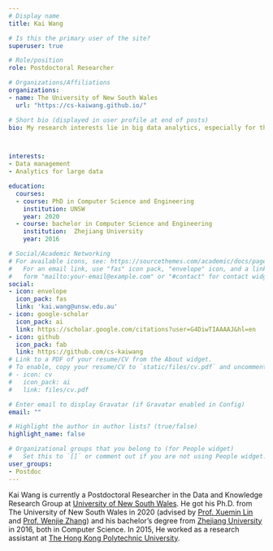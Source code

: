 ```yaml
---
# Display name
title: Kai Wang

# Is this the primary user of the site?
superuser: true

# Role/position
role: Postdoctoral Researcher

# Organizations/Affiliations
organizations:
- name: The University of New South Wales
  url: "https://cs-kaiwang.github.io/"

# Short bio (displayed in user profile at end of posts)
bio: My research interests lie in big data analytics, especially for the graph/network and spatial data.



interests:
- Data management
- Analytics for large data

education:
  courses:
  - course: PhD in Computer Science and Engineering
    institution: UNSW
    year: 2020
  - course: bachelor in Computer Science and Engineering
    institution:  Zhejiang University
    year: 2016

# Social/Academic Networking
# For available icons, see: https://sourcethemes.com/academic/docs/page-builder/#icons
#   For an email link, use "fas" icon pack, "envelope" icon, and a link in the
#   form "mailto:your-email@example.com" or "#contact" for contact widget.
social:
- icon: envelope
  icon_pack: fas
  link: 'kai.wang@unsw.edu.au'
- icon: google-scholar
  icon_pack: ai
  link: https://scholar.google.com/citations?user=G4DiwTIAAAAJ&hl=en
- icon: github
  icon_pack: fab
  link: https://github.com/cs-kaiwang
# Link to a PDF of your resume/CV from the About widget.
# To enable, copy your resume/CV to `static/files/cv.pdf` and uncomment the lines below.
# - icon: cv
#   icon_pack: ai
#   link: files/cv.pdf

# Enter email to display Gravatar (if Gravatar enabled in Config)
email: ""

# Highlight the author in author lists? (true/false)
highlight_name: false

# Organizational groups that you belong to (for People widget)
#   Set this to `[]` or comment out if you are not using People widget.
user_groups:
- Postdoc
---
```


Kai Wang is currently a Postdoctoral Researcher in the Data and Knowledge Research Group at [University of New South Wales](https://www.unsw.edu.au/). He got his Ph.D. from The University of New South Wales in 2020 (advised by [Prof. Xuemin Lin](http://www.cse.unsw.edu.au/~lxue/) and [Prof. Wenjie Zhang](http://www.cse.unsw.edu.au/~zhangw/)) and his bachelor’s degree from [Zhejiang University](https://www.zju.edu.cn/) in 2016, both in Computer Science. In 2015, He worked as a research assistant at [The Hong Kong Polytechnic University](https://www.polyu.edu.hk/).